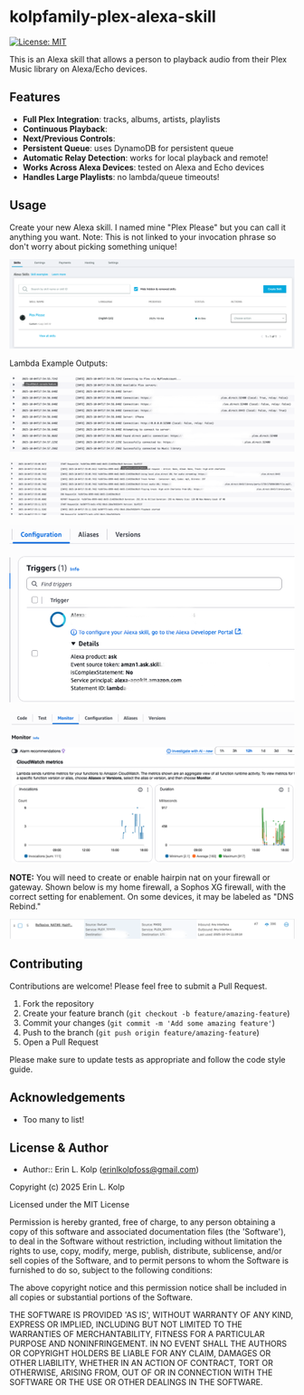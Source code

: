 # kolpfamily-plex-alexa-skill

[![License: MIT](https://img.shields.io/badge/License-MIT-yellow.svg)](https://opensource.org/licenses/MIT)

This is an Alexa skill that allows a person to playback audio from their Plex Music library on Alexa/Echo devices.

## Features

- **Full Plex Integration**: tracks, albums, artists, playlists
- **Continuous Playback**:
- **Next/Previous Controls**:
- **Persistent Queue**: uses DynamoDB for persistent queue
- **Automatic Relay Detection**: works for local playback and remote!
- **Works Across Alexa Devices**: tested on Alexa and Echo devices
- **Handles Large Playlists**: no lambda/queue timeouts!

## Usage

Create your new Alexa skill. I named mine "Plex Please" but you can call it anything you want. Note: This
is not linked to your invocation phrase so don't worry about picking something unique!

![Alexa Skills Dashboard](assets/alexa_developer_console_main_screen.png)

Lambda Example Outputs:

![Lambda Connecting to Plex](assets/connecting_to_plex_lambda.png)

![Lambda Playing Audio](assets/playing_audio_lambda.png)

![Lambda Trigger Example](assets/lambda_trigger_example.png)

![Lambda Monitor Invocations](assets/lambda_monitor_invocations.png)

**NOTE:** You will need to create or enable hairpin nat on your firewall or gateway. Shown below is my home firewall,
a Sophos XG firewall, with the correct setting for enablement. On some devices, it may be labeled as "DNS Rebind."

![Hairpin NAT Rule Example](assets/sophos_hairpin_reflexive_nat_rule.png)

## Contributing

Contributions are welcome! Please feel free to submit a Pull Request.

1. Fork the repository
2. Create your feature branch (`git checkout -b feature/amazing-feature`)
3. Commit your changes (`git commit -m 'Add some amazing feature'`)
4. Push to the branch (`git push origin feature/amazing-feature`)
5. Open a Pull Request

Please make sure to update tests as appropriate and follow the code style guide.

## Acknowledgements

- Too many to list!

## License & Author

- Author:: Erin L. Kolp (<erinlkolpfoss@gmail.com>)

Copyright (c) 2025 Erin L. Kolp 

Licensed under the MIT License

Permission is hereby granted, free of charge, to any person obtaining a copy of this software and associated documentation files (the 'Software'), to deal in the Software without restriction, including without limitation the rights to use, copy, modify, merge, publish, distribute, sublicense, and/or sell copies of the Software, and to
permit persons to whom the Software is furnished to do so, subject to the following conditions:

The above copyright notice and this permission notice shall be included in all copies or substantial portions of the Software.

THE SOFTWARE IS PROVIDED 'AS IS', WITHOUT WARRANTY OF ANY KIND, EXPRESS OR IMPLIED, INCLUDING BUT NOT LIMITED TO THE WARRANTIES OF MERCHANTABILITY, FITNESS FOR A PARTICULAR PURPOSE AND NONINFRINGEMENT.  IN NO EVENT SHALL THE AUTHORS OR COPYRIGHT HOLDERS BE LIABLE FOR ANY CLAIM, DAMAGES OR OTHER LIABILITY, WHETHER IN AN ACTION OF CONTRACT, TORT OR OTHERWISE, ARISING FROM, OUT OF OR IN CONNECTION WITH THE SOFTWARE OR THE USE OR OTHER DEALINGS IN THE SOFTWARE.